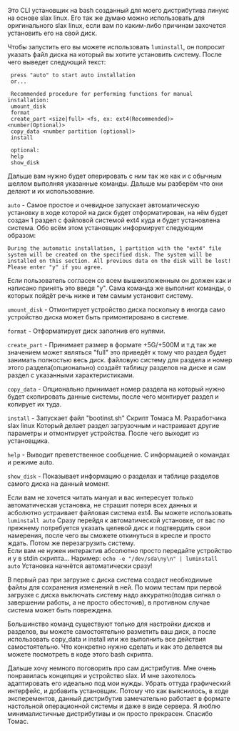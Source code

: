 Это CLI установщик на bash созданный для моего дистрибутива линукс на основе slax linux. Его так же думаю можно использовать для оригинального slax linux, если вам по каким-либо причинам захочется установить его на свой диск.

Чтобы запустить его вы можете использовать `luminstall`, он попросит указать файл диска на который вы хотите установить систему. После чего выведет следующий текст:
```
 press "auto" to start auto installation
 or...

 Recommended procedure for performing functions for manual installation:
 umount_disk
 format
 create_part <size|full> <fs, ex: ext4(Recommended)> <number(Optional)>
 copy_data <number partition (optional)>
 install

 optional:
 help
 show_disk
```

Дальше вам нужно будет оперировать с ним так же как и с обычным шеллом выполняя указанные команды. Дальше мы разберём что они делают и их использование.

`auto` - Самое простое и очевидное запускает автоматическую установку в ходе которой на диск будет отформатирован, на нём будет создан 1 раздел с файловой системой ext4 куда и будет установлена система. Обо всём этом установщик информирует следующим образом:
```
During the automatic installation, 1 partition with the "ext4" file system will be created on the specified disk. The system will be installed on this section. All previous data on the disk will be lost! Please enter "y" if you agree.
```
Если пользователь согласен со всем вышеизложенным он должен как и написано принять это введя "y". Сама команда же выполнит команды, о которых пойдёт речь ниже и тем самым установит систему.

`umount_disk` - Отмонтирует устройство диска поскольку в иногда само устройство диска может быть примонтировано в системе.

`format` - Отформатирует диск заполнив его нулями.

`create_part` - Принимает размер в формате +5G/+500M и т.д так же значением может являться "full" это приведёт к тому что раздел будет занимать полностью весь диск. файловую систему для раздела и номер этого раздела(опционально) создаёт таблицу разделов на диске и сам раздел с указанными характеристиками.

`copy_data` - Опционально принимает номер раздела на который нужно будет скопировать данные системы, после чего монтирует раздел и копирует их туда.

`install` - Запускает файл "bootinst.sh" Скрипт Томаса М. Разработчика slax linux Который делает раздел загрузочным и настраивает другие параметры и отмонтирует устройства. После чего выходит из установщика.

`help` - Выводит преветственное сообщение. С информацией о командах и режиме auto.

`show_disk` - Показывает информацию о разделах и таблице разделов самого диска на данный момент.

Если вам не хочется читать мануал и вас интересует только автоматическая установка, не страшит потеря всех данных и асболютно устраивает файловая система ext4. Вы можете использовать `luminstall auto` Сразу перейдя к автоматической установке, от вас по прежнему потребуется указать целевой диск и подтвердить свои намерения, после чего вы сможете откинуться в кресле и просто ждать. Потом же перезагрузить систему.<br>
Если вам не нужен интерактив абсолютно просто передайте устройство и y в stdin скрипта... Наример: `echo -e "/dev/sda\ny\n" | luminstall auto` Установка начнётся автоматически сразу!

В первый раз при загрузке с диска система создаст необходимые файлы для сохранения изменений в ней. По моим тестам при первой загрузке с диска выключать систему надо аккуратно(подав сигнал о завершении работы, а не просто обесточив), в противном случае система может быть повреждена.

Большинство команд существуют только для настройки дисков и разделов, вы можете самостоятельно разметить ваш диск, а после использовать copy_data и install или же выполнить все действия самостоятельно. Что конкретно нужно сделать и как это делается вы можете посмотреть в коде этого bash скрипта.

Дальше хочу немного поговорить про сам дистрибутив. Мне очень понравилась концепция и устройство slax. И мне захотелось адаптировать его идеально под мои нужды. Убрать оттуда графический интерфейс, и добавить установщик. Потому что как выяснилось, в ходе эксперементов, данный дистрибутив замечательно работает в формате настольной операционной системы и даже в виде сервера. Я люблю минималистичные дистрибутивы и он просто прекрасен. Спасибо Томас.
